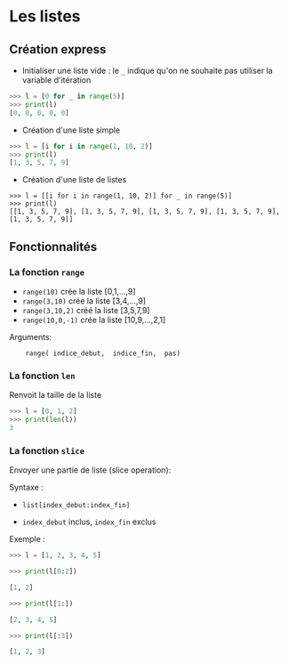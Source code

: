 # Les listes

## Création express

* Initialiser une liste vide : le `_` indique qu'on ne souhaite pas utiliser la variable d'itération
```python
>>> l = [0 for _ in range(5)]
>>> print(l)
[0, 0, 0, 0, 0]
```

* Création d'une liste simple
```python
>>> l = [i for i in range(1, 10, 2)]
>>> print(l)
[1, 3, 5, 7, 9]
```

* Création d'une liste de listes

```
>>> l = [[i for i in range(1, 10, 2)] for _ in range(5)]
>>> print(l)
[[1, 3, 5, 7, 9], [1, 3, 5, 7, 9], [1, 3, 5, 7, 9], [1, 3, 5, 7, 9], [1, 3, 5, 7, 9]]
```

## Fonctionnalités

### La fonction `range`

* `range(10)` crée la liste [0,1,...,9]
* `range(3,10)` crée la liste [3,4,...,9]
* `range(3,10,2)` créé la liste [3,5,7,9]
* `range(10,0,-1)` crée la liste [10,9,...,2,1]


Arguments:

```
    range( indice_debut,  indice_fin,  pas)
```

### La fonction `len`

Renvoit la taille de la liste
```python
>>> l = [0, 1, 2]
>>> print(len(l))
3
```

### La fonction `slice`

Envoyer une partie de liste (slice operation):

Syntaxe : 

* `list[index_debut:index_fin]`

* `index_debut` inclus, `index_fin` exclus

Exemple :

```python
>>> l = [1, 2, 3, 4, 5]

>>> print(l[0:2])

[1, 2]

>>> print(l[1:])

[2, 3, 4, 5]

>>> print(l[:3])

[1, 2, 3]
```

